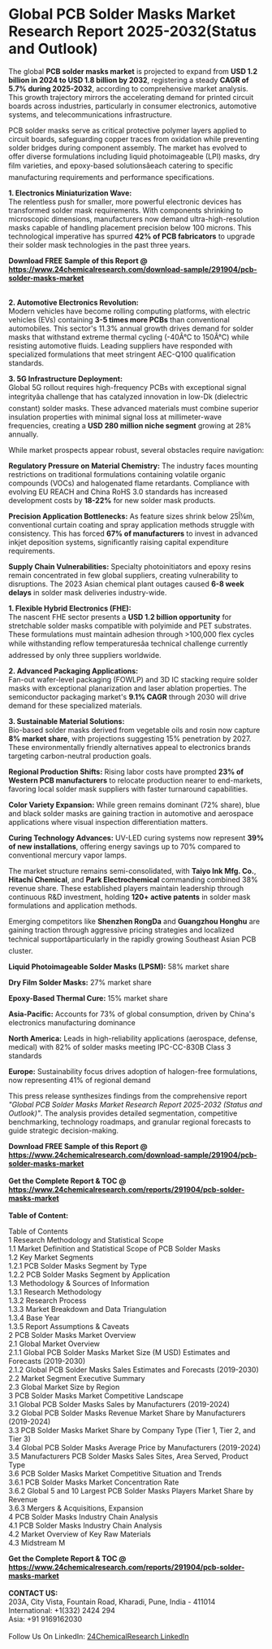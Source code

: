 <h1>Global PCB Solder Masks Market Research Report 2025-2032(Status and Outlook)</h1><p>The global <strong>PCB solder masks market</strong> is projected to expand from <strong>USD 1.2 billion in 2024 to USD 1.8 billion by 2032</strong>, registering a steady <strong>CAGR of 5.7% during 2025-2032</strong>, according to comprehensive market analysis. This growth trajectory mirrors the accelerating demand for printed circuit boards across industries, particularly in consumer electronics, automotive systems, and telecommunications infrastructure.</p><p>PCB solder masks serve as critical protective polymer layers applied to circuit boards, safeguarding copper traces from oxidation while preventing solder bridges during component assembly. The market has evolved to offer diverse formulations including liquid photoimageable (LPI) masks, dry film varieties, and epoxy-based solutionsâeach catering to specific manufacturing requirements and performance specifications.</p><p><strong>1. Electronics Miniaturization Wave:</strong><br>
The relentless push for smaller, more powerful electronic devices has transformed solder mask requirements. With components shrinking to microscopic dimensions, manufacturers now demand ultra-high-resolution masks capable of handling placement precision below 100 microns. This technological imperative has spurred <strong>42% of PCB fabricators</strong> to upgrade their solder mask technologies in the past three years.</p><div><b>Download FREE Sample of this Report @ 
            <a href="https://www.24chemicalresearch.com/download-sample/291904/pcb-solder-masks-market">
            https://www.24chemicalresearch.com/download-sample/291904/pcb-solder-masks-market</a></b></div><br><p><strong>2. Automotive Electronics Revolution:</strong><br>
Modern vehicles have become rolling computing platforms, with electric vehicles (EVs) containing <strong>3-5 times more PCBs</strong> than conventional automobiles. This sector's 11.3% annual growth drives demand for solder masks that withstand extreme thermal cycling (-40Â°C to 150Â°C) while resisting automotive fluids. Leading suppliers have responded with specialized formulations that meet stringent AEC-Q100 qualification standards.</p><p><strong>3. 5G Infrastructure Deployment:</strong><br>
Global 5G rollout requires high-frequency PCBs with exceptional signal integrityâa challenge that has catalyzed innovation in low-Dk (dielectric constant) solder masks. These advanced materials must combine superior insulation properties with minimal signal loss at millimeter-wave frequencies, creating a <strong>USD 280 million niche segment</strong> growing at 28% annually.</p><p>While market prospects appear robust, several obstacles require navigation:</p><p><strong>Regulatory Pressure on Material Chemistry:</strong> The industry faces mounting restrictions on traditional formulations containing volatile organic compounds (VOCs) and halogenated flame retardants. Compliance with evolving EU REACH and China RoHS 3.0 standards has increased development costs by <strong>18-22%</strong> for new solder mask products.</p><p><strong>Precision Application Bottlenecks:</strong> As feature sizes shrink below 25Î¼m, conventional curtain coating and spray application methods struggle with consistency. This has forced <strong>67% of manufacturers</strong> to invest in advanced inkjet deposition systems, significantly raising capital expenditure requirements.</p><p><strong>Supply Chain Vulnerabilities:</strong> Specialty photoinitiators and epoxy resins remain concentrated in few global suppliers, creating vulnerability to disruptions. The 2023 Asian chemical plant outages caused <strong>6-8 week delays</strong> in solder mask deliveries industry-wide.</p><p><strong>1. Flexible Hybrid Electronics (FHE):</strong><br>
The nascent FHE sector presents a <strong>USD 1.2 billion opportunity</strong> for stretchable solder masks compatible with polyimide and PET substrates. These formulations must maintain adhesion through &gt;100,000 flex cycles while withstanding reflow temperaturesâa technical challenge currently addressed by only three suppliers worldwide.</p><p><strong>2. Advanced Packaging Applications:</strong><br>
Fan-out wafer-level packaging (FOWLP) and 3D IC stacking require solder masks with exceptional planarization and laser ablation properties. The semiconductor packaging market's <strong>9.1% CAGR</strong> through 2030 will drive demand for these specialized materials.</p><p><strong>3. Sustainable Material Solutions:</strong><br>
Bio-based solder masks derived from vegetable oils and rosin now capture <strong>8% market share</strong>, with projections suggesting 15% penetration by 2027. These environmentally friendly alternatives appeal to electronics brands targeting carbon-neutral production goals.</p><p><strong>Regional Production Shifts:</strong> Rising labor costs have prompted <strong>23% of Western PCB manufacturers</strong> to relocate production nearer to end-markets, favoring local solder mask suppliers with faster turnaround capabilities.</p><p><strong>Color Variety Expansion:</strong> While green remains dominant (72% share), blue and black solder masks are gaining traction in automotive and aerospace applications where visual inspection differentiation matters.</p><p><strong>Curing Technology Advances:</strong> UV-LED curing systems now represent <strong>39% of new installations</strong>, offering energy savings up to 70% compared to conventional mercury vapor lamps.</p><p>The market structure remains semi-consolidated, with <strong>Taiyo Ink Mfg. Co.</strong>, <strong>Hitachi Chemical</strong>, and <strong>Park Electrochemical</strong> commanding combined 38% revenue share. These established players maintain leadership through continuous R&amp;D investment, holding <strong>120+ active patents</strong> in solder mask formulations and application methods.</p><p>Emerging competitors like <strong>Shenzhen RongDa</strong> and <strong>Guangzhou Honghu</strong> are gaining traction through aggressive pricing strategies and localized technical supportâparticularly in the rapidly growing Southeast Asian PCB cluster.</p><p><strong>Liquid Photoimageable Solder Masks (LPSM):</strong> 58% market share</p><p><strong>Dry Film Solder Masks:</strong> 27% market share</p><p><strong>Epoxy-Based Thermal Cure:</strong> 15% market share</p><p><strong>Asia-Pacific:</strong> Accounts for 73% of global consumption, driven by China's electronics manufacturing dominance</p><p><strong>North America:</strong> Leads in high-reliability applications (aerospace, defense, medical) with 82% of solder masks meeting IPC-CC-830B Class 3 standards</p><p><strong>Europe:</strong> Sustainability focus drives adoption of halogen-free formulations, now representing 41% of regional demand</p><p>This press release synthesizes findings from the comprehensive report <em>"Global PCB Solder Masks Market Research Report 2025-2032 (Status and Outlook)"</em>. The analysis provides detailed segmentation, competitive benchmarking, technology roadmaps, and granular regional forecasts to guide strategic decision-making.</p><div><b>Download FREE Sample of this Report @ 
            <a href="https://www.24chemicalresearch.com/download-sample/291904/pcb-solder-masks-market">
            https://www.24chemicalresearch.com/download-sample/291904/pcb-solder-masks-market</a></b></div><br><div><b>Get the Complete Report & TOC @ 
            <a href="https://www.24chemicalresearch.com/reports/291904/pcb-solder-masks-market">
            https://www.24chemicalresearch.com/reports/291904/pcb-solder-masks-market</a></b></div><br>
            <b>Table of Content:</b><p>Table of Contents<br />
1 Research Methodology and Statistical Scope<br />
1.1 Market Definition and Statistical Scope of PCB Solder Masks<br />
1.2 Key Market Segments<br />
1.2.1 PCB Solder Masks Segment by Type<br />
1.2.2 PCB Solder Masks Segment by Application<br />
1.3 Methodology & Sources of Information<br />
1.3.1 Research Methodology<br />
1.3.2 Research Process<br />
1.3.3 Market Breakdown and Data Triangulation<br />
1.3.4 Base Year<br />
1.3.5 Report Assumptions & Caveats<br />
2 PCB Solder Masks Market Overview<br />
2.1 Global Market Overview<br />
2.1.1 Global PCB Solder Masks Market Size (M USD) Estimates and Forecasts (2019-2030)<br />
2.1.2 Global PCB Solder Masks Sales Estimates and Forecasts (2019-2030)<br />
2.2 Market Segment Executive Summary<br />
2.3 Global Market Size by Region<br />
3 PCB Solder Masks Market Competitive Landscape<br />
3.1 Global PCB Solder Masks Sales by Manufacturers (2019-2024)<br />
3.2 Global PCB Solder Masks Revenue Market Share by Manufacturers (2019-2024)<br />
3.3 PCB Solder Masks Market Share by Company Type (Tier 1, Tier 2, and Tier 3)<br />
3.4 Global PCB Solder Masks Average Price by Manufacturers (2019-2024)<br />
3.5 Manufacturers PCB Solder Masks Sales Sites, Area Served, Product Type<br />
3.6 PCB Solder Masks Market Competitive Situation and Trends<br />
3.6.1 PCB Solder Masks Market Concentration Rate<br />
3.6.2 Global 5 and 10 Largest PCB Solder Masks Players Market Share by Revenue<br />
3.6.3 Mergers & Acquisitions, Expansion<br />
4 PCB Solder Masks Industry Chain Analysis<br />
4.1 PCB Solder Masks Industry Chain Analysis<br />
4.2 Market Overview of Key Raw Materials<br />
4.3 Midstream M</p><div><b>Get the Complete Report & TOC @ 
            <a href="https://www.24chemicalresearch.com/reports/291904/pcb-solder-masks-market">
            https://www.24chemicalresearch.com/reports/291904/pcb-solder-masks-market</a></b></div><br><b>CONTACT US:</b><br>
            203A, City Vista, Fountain Road, Kharadi, Pune, India - 411014<br>
            International: +1(332) 2424 294<br>
            Asia: +91 9169162030 <br><br>
            Follow Us On LinkedIn: <a href="https://www.linkedin.com/company/24chemicalresearch/">24ChemicalResearch LinkedIn</a>